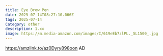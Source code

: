 ```yaml
---
title: Eye Brow Pen
date: 2025-07-14T08:27:10.066Z
tags: 2025-07-14
Category: other
description: 1.xx
image: https://m.media-amazon.com/images/I/619eEb7zlPL._SL1500_.jpg
---
```

https://amzlink.to/az0Dyry898oon AD